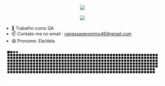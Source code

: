 <br><br>
    <p align="center"> <samp>
   <a href="https://github.com/DenverCoder1/readme-typing-svg"><img src="https://readme-typing-svg.herokuapp.com?lines=👋🏽+Hi+there!+I'm+QA&center=true&title_color=79c0ff"></a>
  </samp>
 

<p align="center">
  <img width="250" src="https://media.giphy.com/media/jIgXf4hgbHCeKiXpvt/giphy.gif">
</p>




- 🔭 Trabalho como QA
- 📫 Contate-me no email : vanessageronimo46@gmail.com
- 😄 Pronome: Ela/dela


![snake gif](https://github.com/VanessaGeronimo/vanessageronimo/blob/output/github-contribution-grid-snake-dark.svg)


